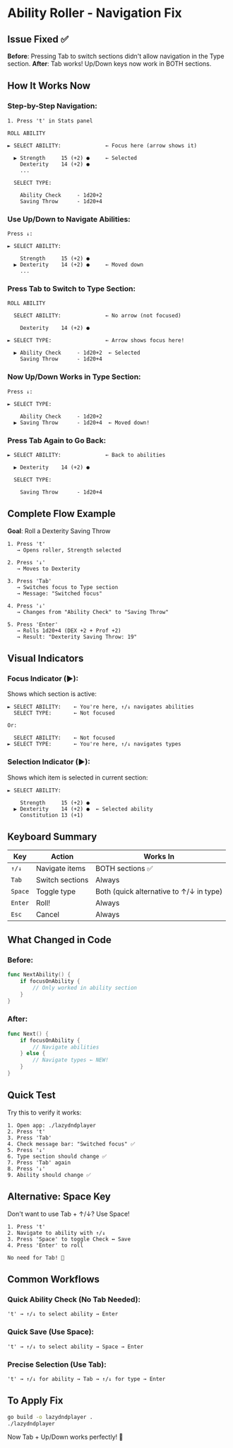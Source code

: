 # Ability Roller - Navigation Fix

## Issue Fixed ✅

**Before**: Pressing Tab to switch sections didn't allow navigation in the Type section.
**After**: Tab works! Up/Down keys now work in BOTH sections.

## How It Works Now

### Step-by-Step Navigation:

```
1. Press 't' in Stats panel

ROLL ABILITY

► SELECT ABILITY:              ← Focus here (arrow shows it)

  ▶ Strength     15 (+2) ●     ← Selected
    Dexterity    14 (+2) ●
    ...

  SELECT TYPE:

    Ability Check     - 1d20+2
    Saving Throw      - 1d20+4
```

### Use Up/Down to Navigate Abilities:
```
Press ↓:

► SELECT ABILITY:

    Strength     15 (+2) ●
  ▶ Dexterity    14 (+2) ●     ← Moved down
    ...
```

### Press Tab to Switch to Type Section:
```
ROLL ABILITY

  SELECT ABILITY:              ← No arrow (not focused)

    Dexterity    14 (+2) ●

► SELECT TYPE:                 ← Arrow shows focus here!

  ▶ Ability Check     - 1d20+2  ← Selected
    Saving Throw      - 1d20+4
```

### Now Up/Down Works in Type Section:
```
Press ↓:

► SELECT TYPE:

    Ability Check     - 1d20+2
  ▶ Saving Throw      - 1d20+4  ← Moved down!
```

### Press Tab Again to Go Back:
```
► SELECT ABILITY:              ← Back to abilities

  ▶ Dexterity    14 (+2) ●

  SELECT TYPE:

    Saving Throw      - 1d20+4
```

## Complete Flow Example

**Goal**: Roll a Dexterity Saving Throw

```
1. Press 't'
   → Opens roller, Strength selected

2. Press '↓'
   → Moves to Dexterity

3. Press 'Tab'
   → Switches focus to Type section
   → Message: "Switched focus"

4. Press '↓'
   → Changes from "Ability Check" to "Saving Throw"

5. Press 'Enter'
   → Rolls 1d20+4 (DEX +2 + Prof +2)
   → Result: "Dexterity Saving Throw: 19"
```

## Visual Indicators

### Focus Indicator (►):
Shows which section is active:
```
► SELECT ABILITY:    ← You're here, ↑/↓ navigates abilities
  SELECT TYPE:       ← Not focused

Or:

  SELECT ABILITY:    ← Not focused
► SELECT TYPE:       ← You're here, ↑/↓ navigates types
```

### Selection Indicator (▶):
Shows which item is selected in current section:
```
► SELECT ABILITY:

    Strength     15 (+2) ●
  ▶ Dexterity    14 (+2) ●  ← Selected ability
    Constitution 13 (+1)
```

## Keyboard Summary

| Key | Action | Works In |
|-----|--------|----------|
| `↑/↓` | Navigate items | BOTH sections ✅ |
| `Tab` | Switch sections | Always |
| `Space` | Toggle type | Both (quick alternative to ↑/↓ in type) |
| `Enter` | Roll! | Always |
| `Esc` | Cancel | Always |

## What Changed in Code

### Before:
```go
func NextAbility() {
    if focusOnAbility {
        // Only worked in ability section
    }
}
```

### After:
```go
func Next() {
    if focusOnAbility {
        // Navigate abilities
    } else {
        // Navigate types ← NEW!
    }
}
```

## Quick Test

Try this to verify it works:

```
1. Open app: ./lazydndplayer
2. Press 't'
3. Press 'Tab'
4. Check message bar: "Switched focus" ✅
5. Press '↓'
6. Type section should change ✅
7. Press 'Tab' again
8. Press '↓'
9. Ability should change ✅
```

## Alternative: Space Key

Don't want to use Tab + ↑/↓? Use Space!

```
1. Press 't'
2. Navigate to ability with ↑/↓
3. Press 'Space' to toggle Check ↔ Save
4. Press 'Enter' to roll

No need for Tab! 🎉
```

## Common Workflows

### Quick Ability Check (No Tab Needed):
```
't' → ↑/↓ to select ability → Enter
```

### Quick Save (Use Space):
```
't' → ↑/↓ to select ability → Space → Enter
```

### Precise Selection (Use Tab):
```
't' → ↑/↓ for ability → Tab → ↑/↓ for type → Enter
```

## To Apply Fix

```bash
go build -o lazydndplayer .
./lazydndplayer
```

Now Tab + Up/Down works perfectly! 🎉
